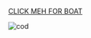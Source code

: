 
[CLICK MEH FOR BOAT](https://discord.com/oauth2/authorize?client_id=942610301357006938&permissions=8&scope=bot%20applications.commands)

![cod](https://github.com/ktehllama)
